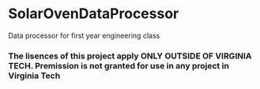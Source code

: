 # SolarOvenDataProcessor
Data processor for first year engineering class 

### The lisences of this project apply ONLY OUTSIDE OF VIRGINIA TECH. Premission is not granted for use in any project in Virginia Tech
